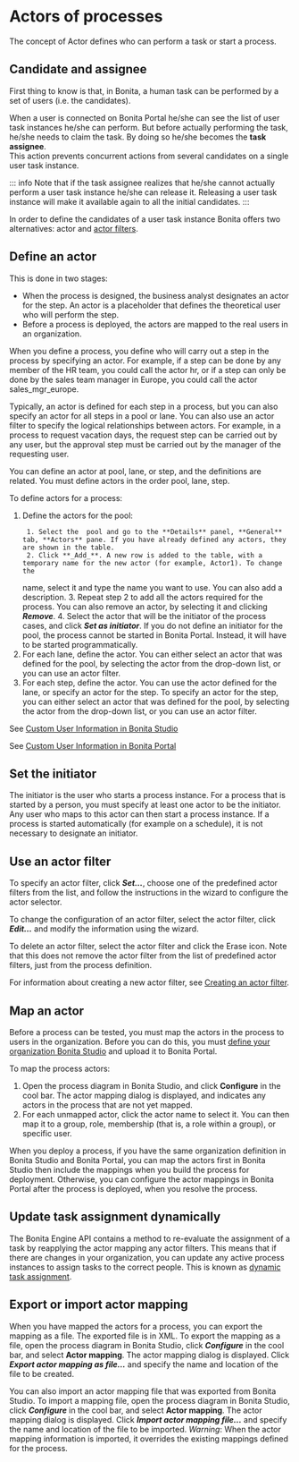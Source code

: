 # Actors of processes

The concept of Actor defines who can perform a task or start a process.

## Candidate and assignee

First thing to know is that, in Bonita, a human task can be performed by a set of users (i.e. the candidates).  

When a user is connected on Bonita Portal he/she can see the list of user task instances he/she can perform. But before actually performing the task, he/she needs to claim the task. By doing so he/she becomes the **task assignee**.  
This action prevents concurrent actions from several candidates on a single user task instance.

::: info
Note that if the task assignee realizes that he/she cannot actually perform a user task instance he/she can release it. Releasing a user task instance will make it available again to all the initial candidates.
:::

In order to define the candidates of a user task instance Bonita offers two alternatives: actor and [actor filters](actor-filtering.md).

## Define an actor

This is done in two stages:

- When the process is designed, the business analyst designates an actor for the step. An actor is a placeholder that defines the theoretical user who will perform the step.
- Before a process is deployed, the actors are mapped to the real users in an organization.

When you define a process, you define who will carry out a step in the process by specifying an actor. For example, if a step can be done by any member of the HR team, you could call the actor hr, or if a step can only be done by the sales team manager in Europe, you
could call the actor sales_mgr_europe.

Typically, an actor is defined for each step in a process, but you can also specify an actor for all steps in a pool or lane. You can
also use an actor filter to specify the logical relationships between actors. For example, in a process to request vacation days, the request step can be carried out by any user, but the approval step must be carried out by the manager of the requesting user.

You can define an actor at pool, lane, or step, and the definitions are related. You must define actors in the order pool, lane, step.

To define actors for a process:

1. Define the actors for the pool:
   ```
    1. Select the  pool and go to the **Details** panel, **General** tab, **Actors** pane. If you have already defined any actors, they are shown in the table. 
    2. Click **_Add_**. A new row is added to the table, with a temporary name for the new actor (for example, Actor1). To change the
   ```
   name, select it and type the name you want to use. You can also add a description.
        3. Repeat step 2 to add all the actors required for the process. You can also remove an actor, by selecting it and clicking **_Remove_**.
        4. Select the actor that will be the initiator of the process cases, and click **_Set as initiator_**. If you do not define an initiator for the pool, the process cannot be started in Bonita Portal. Instead, it will have to be started programmatically.
2. For each lane, define the actor. You can either select an actor that was defined for the pool, by selecting the actor from the drop-down list, or you can use an actor filter.
3. For each step, define the actor. You can use the actor defined for the lane, or specify an actor for the step. To specify an actor for the step, you can either select an actor that was defined for the pool, by selecting the actor from the drop-down list, or you can use an actor filter.

See [Custom User Information in Bonita Studio](custom-user-information-in-bonita-bpm-studio.md)

See [Custom User Information in Bonita Portal](custom-user-information-in-bonita-bpm-portal.md)

## Set the initiator

The initiator is the user who starts a process instance. For a process that is started by a person, you must specify at least one actor to be the initiator. Any user who maps to this actor can then start a process instance. If a process is started automatically (for example on a schedule), it is not necessary to designate an initiator.

## Use an actor filter

To specify an actor filter, click **_Set..._**, choose one of the predefined actor filters from the list, and follow the instructions in the wizard to configure the actor selector. 

To change the configuration of an actor filter, select the actor filter, click **_Edit..._** and modify the information using the wizard.

To delete an actor filter, select the actor filter and click the Erase icon. Note that this does not remove the actor filter from the list of predefined actor filters, just from the process definition.

For information about creating a new actor filter, see [Creating an actor filter](creating-an-actor-filter.md).

## Map an actor

Before a process can be tested, you must map the actors in the process to users in the organization. Before you can do this, you must
[define your organization Bonita Studio](organization-management-in-bonita-bpm-studio.md) and upload it to Bonita Portal.

To map the process actors:

1. Open the process diagram in Bonita Studio, and click **Configure** in the cool bar. The actor mapping dialog is displayed, and
   indicates any actors in the process that are not yet mapped.
2. For each unmapped actor, click the actor name to select it. You can then map it to a group, role, membership (that is, a role within a group), or specific user.

When you deploy a process, if you have the same organization definition in Bonita Studio and Bonita Portal, you can map the actors first in Bonita Studio then include the mappings when you build the process for deployment. Otherwise, you can configure the actor mappings in Bonita Portal after the process is deployed, when you resolve the process.

## Update task assignment dynamically

The Bonita Engine API contains a method to re-evaluate the assignment of a task by reapplying the actor mapping any actor filters. 
This means that if there are changes in your organization, you can update any active process instances to assign tasks to the correct people. This is known as [dynamic task assignment](manage-users.md).

## Export or import actor mapping

When you have mapped the actors for a process, you can export the mapping as a file. The exported file is in XML. To export the mapping as a file, open the process diagram in Bonita Studio, click **_Configure_** in the cool bar, and select **Actor mapping**. The actor mapping dialog is displayed. Click **_Export actor mapping as file..._** and specify the name and location of the file to be
created.

You can also import an actor mapping file that was exported from Bonita Studio. To import a mapping file, open the process diagram
in Bonita Studio, click **_Configure_** in the cool bar, and select **Actor mapping**. The actor mapping dialog is displayed. Click **_Import actor mapping file..._** and specify the name and location of the file to be imported. _Warning_: When the actor mapping information is imported, it overrides the existing mappings defined for the process.
